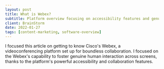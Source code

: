 ```yaml
---
layout: post
title: What is Webex?
subtitle: Platform overview focusing on accessibility features and genuine human connection across screens
client: BrainStorm
date: 2022-01-27
tags: [content-marketing, software-overview]
---
```


I focused this article on getting to know Cisco's Webex, a videoconferencing platform set up for boundless collaboration. I focused on the Webex's capability to foster genuine human interaction across screens, thanks to the platform's powerful accessibility and collaboration features.
